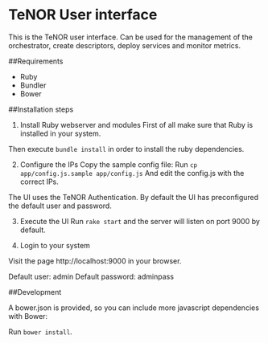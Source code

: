 # TeNOR User interface
This is the TeNOR user interface. Can be used for the management of the orchestrator, create descriptors, deploy services and monitor metrics.

##Requirements
 - Ruby
 - Bundler
 - Bower

##Installation steps
1. Install Ruby webserver and modules
First of all make sure that Ruby is installed in your system.

Then execute `bundle install` in order to install the ruby dependencies.

2. Configure the IPs
Copy the sample config file:
Run `cp app/config.js.sample app/config.js`
And edit the config.js with the correct IPs.

The UI uses the TeNOR Authentication. By default the UI has preconfigured the default user and password.

3. Execute the UI
Run `rake start` and the server will listen on port 9000 by default.

4. Login to your system

Visit the page http://localhost:9000 in your browser.

Default user: admin
Default password: adminpass

##Development

A bower.json is provided, so you can include more javascript dependencies with Bower:

Run `bower install`.
